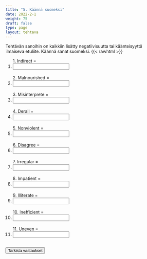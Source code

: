 ```yaml
---
title: "5. Käännä suomeksi"
date: 2022-2-1
weight: 75
draft: false
type: page
layout: tehtava
---
```


Tehtävän sanoihin on kaikkiin lisätty negatiivisuutta tai käänteisyyttä ilmaiseva etuliite. Käännä sanat suomeksi.
{{< rawhtml >}}
<div class="tehtava">
<form autocomplete="off">
  <ol>
  
<section>
1. Indirect = &nbsp;<li><input id="q1" type="text"/><span></span></li>&nbsp;
</section>
<section>
2. Malnourished = &nbsp;<li><input id="q2" type="text"/><span></span></li>&nbsp;
</section>
<section>
3. Misinterprete = &nbsp;<li><input id="q3" type="text"/><span></span></li>&nbsp;
</section>
<section>
4. Derail = &nbsp;<li><input id="q4" type="text"/><span></span></li>&nbsp;
</section>
<section>
5. Nonviolent = &nbsp;<li><input id="q5" type="text"/><span></span></li>&nbsp;
</section>
<section>
6. Disagree = &nbsp;<li><input id="q6" type="text"/><span></span></li>&nbsp;
</section>
<section>
7. Irregular = &nbsp;<li><input id="q7" type="text"/><span></span></li>&nbsp;
</section>
<section>
8. Impatient =  &nbsp;<li><input id="q8" type="text"/><span></span></li>&nbsp;
</section>
<section>
9. Illiterate = &nbsp;<li><input id="q9" type="text"/><span></span></li>&nbsp;
</section>
<section>
10. Inefficient = &nbsp;<li><input id="q10" type="text"/><span></span></li>&nbsp;
</section> 
<section>
11. Uneven = &nbsp;<li><input id="q11" type="text"/><span></span></li>&nbsp;
</section>
<section>
</ol>
  
 <link rel="stylesheet" type="text/css" href="/css/kirjoita1.css"/>

<div id="buttonWrapper">
   <input type="submit" id="submit" value="Tarkista vastaukset" />
   </div>
</form>

</div>


<script>
var answers = {
  "q1": ["epäsuora"],
  "q2": ["aliravittu"],
  "q3": ["tulkita väärin"],
  "q4": ["suistaa raiteiltaan", "suistua raiteiltaan", "suistua raiteelta", "suistaa raiteelta", "suistaa raiteilta",],
  "q5": ["väkivallaton",],
  "q6": ["olla eri mieltä"],
  "q7": ["epäsäännöllinen"],
  "q8": ["kärsimätön", "malttamaton"],
  "q9": ["lukutaidoton", "kirjoitustaidoton", "luku- ja kirjoitustaidoton"],
  "q10": ["tehoton"],
  "q11": ["epätasainen"],
};

function markAnswers() {
  $("input[type='text']").each(function() {
    console.log($.inArray(this.value, answers[this.id]));
    if ($.inArray(this.value.toLowerCase().trim(), answers[this.id]) === -1) {
      $(this).parent()[0].setAttribute("class", "vaarin");
    } else {
      $(this).parent()[0].setAttribute("class", "oikein");
    }
  })
}

$("form").on("submit", function(e) {
  e.preventDefault();
  markAnswers();
});

const input = document.querySelector('.tehtava input');
const span = document.querySelector('.tehtava span');

document.querySelectorAll("input").forEach(elem => elem.addEventListener('input', function (event) {
    span.innerHTML = this.value.replace(/\s/g, '&nbsp;');
    this.style.width = span.offsetWidth + 'px';
}));

</script>
</rawhtml>